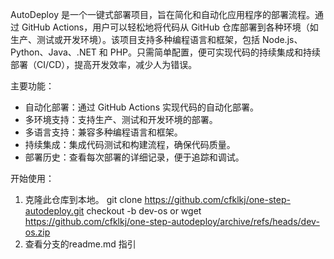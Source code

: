 AutoDeploy 是一个一键式部署项目，旨在简化和自动化应用程序的部署流程。通过 GitHub Actions，用户可以轻松地将代码从 GitHub 仓库部署到各种环境（如生产、测试或开发环境）。该项目支持多种编程语言和框架，包括 Node.js、Python、Java、.NET 和 PHP。只需简单配置，便可实现代码的持续集成和持续部署（CI/CD），提高开发效率，减少人为错误。

主要功能：
- 自动化部署：通过 GitHub Actions 实现代码的自动化部署。
- 多环境支持：支持生产、测试和开发环境的部署。
- 多语言支持：兼容多种编程语言和框架。
- 持续集成：集成代码测试和构建流程，确保代码质量。
- 部署历史：查看每次部署的详细记录，便于追踪和调试。

开始使用：
1. 克隆此仓库到本地。 
    git clone https://github.com/cfklkj/one-step-autodeploy.git checkout -b dev-os
    or
    wget https://github.com/cfklkj/one-step-autodeploy/archive/refs/heads/dev-os.zip
2. 查看分支的readme.md 指引
